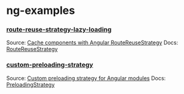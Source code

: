 # ng-examples

### [route-reuse-strategy-lazy-loading](./route-reuse-strategy-lazy-loading)
Source: [Cache components with Angular RouteReuseStrategy](https://itnext.io/cache-components-with-angular-routereusestrategy-3e4c8b174d5f)
Docs: [RouteReuseStrategy](https://angular.io/api/router/RouteReuseStrategy)

### [custom-preloading-strategy](./custom-preloading-strategy)
Source: [Custom preloading strategy for Angular modules](https://medium.com/@adrianfaciu/custom-preloading-strategy-for-angular-modules-b3b5c873681a)
Docs: [PreloadingStrategy](https://angular.io/api/router/PreloadingStrategy)
